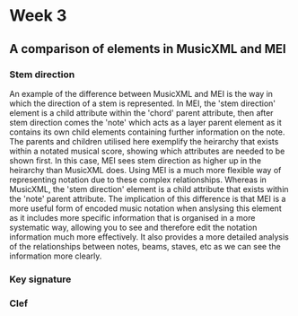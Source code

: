 # Week 3 

## A comparison of elements in MusicXML and MEI

### Stem direction
An example of the difference between MusicXML and MEI is the way in which the direction of a stem is represented. 
In MEI, the 'stem direction' element is a child attribute within the 'chord' parent attribute, then after stem direction comes the 'note' which acts as a layer parent element as it contains its own child elements containing further information on the note. The parents and children utilised here exemplify the heirarchy that exists within a notated musical score, showing which attributes are needed to be shown first. In this case, MEI sees stem direction as higher up in the heirarchy than MusicXML does. Using MEI is a much more flexible way of representing notation due to these complex relationships. Whereas in MusicXML, the 'stem direction' element is a child attribute that exists within the 'note' parent attribute. The implication of this difference is that MEI is a more useful form of encoded music notation when anslysing this element as it includes more specific information that is organised in a more systematic way, allowing you to see and therefore edit the notation information much more effectively. It also provides a more detailed analysis of the relationships between notes, beams, staves, etc as we can see the information more clearly. 

### Key signature


### Clef 
